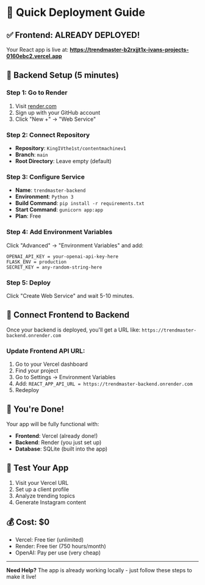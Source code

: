 # 🚀 Quick Deployment Guide

## ✅ **Frontend: ALREADY DEPLOYED!**
Your React app is live at: **https://trendmaster-b2rxjjt1x-ivans-projects-0160ebc2.vercel.app**

## 🔧 **Backend Setup (5 minutes)**

### Step 1: Go to Render
1. Visit [render.com](https://render.com)
2. Sign up with your GitHub account
3. Click "New +" → "Web Service"

### Step 2: Connect Repository
- **Repository**: `KingIVthe1st/contentmachinev1`
- **Branch**: `main`
- **Root Directory**: Leave empty (default)

### Step 3: Configure Service
- **Name**: `trendmaster-backend`
- **Environment**: `Python 3`
- **Build Command**: `pip install -r requirements.txt`
- **Start Command**: `gunicorn app:app`
- **Plan**: Free

### Step 4: Add Environment Variables
Click "Advanced" → "Environment Variables" and add:

```
OPENAI_API_KEY = your-openai-api-key-here
FLASK_ENV = production
SECRET_KEY = any-random-string-here
```

### Step 5: Deploy
Click "Create Web Service" and wait 5-10 minutes.

## 🔗 **Connect Frontend to Backend**

Once your backend is deployed, you'll get a URL like:
`https://trendmaster-backend.onrender.com`

### Update Frontend API URL:
1. Go to your Vercel dashboard
2. Find your project
3. Go to Settings → Environment Variables
4. Add: `REACT_APP_API_URL = https://trendmaster-backend.onrender.com`
5. Redeploy

## 🎉 **You're Done!**

Your app will be fully functional with:
- **Frontend**: Vercel (already done!)
- **Backend**: Render (you just set up)
- **Database**: SQLite (built into the app)

## 📱 **Test Your App**

1. Visit your Vercel URL
2. Set up a client profile
3. Analyze trending topics
4. Generate Instagram content

## 💰 **Cost: $0**
- Vercel: Free tier (unlimited)
- Render: Free tier (750 hours/month)
- OpenAI: Pay per use (very cheap)

---

**Need Help?** The app is already working locally - just follow these steps to make it live!
